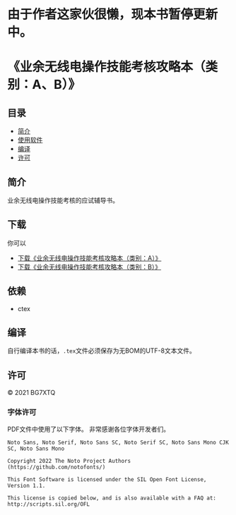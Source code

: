 # 由于作者这家伙很懒，现本书暂停更新中。

# 《业余无线电操作技能考核攻略本（类别：A、B）》

## 目录

* [简介](#简介)
* [使用软件](#使用软件)
* [编译](#编译)
* [许可](#许可)

## 简介

业余无线电操作技能考核的应试辅导书。

## 下载

你可以

- [下载《业余无线电操作技能考核攻略本（类别：A）》](https://github.com/mike2718/ham/releases)
- [下载《业余无线电操作技能考核攻略本（类别：B）》](https://github.com/mike2718/ham/releases)

## 依赖

- ctex

## 编译

自行编译本书的话，`.tex`文件必须保存为无BOM的UTF-8文本文件。

## 许可

&copy; 2021 BG7XTQ

### 字体许可

PDF文件中使用了以下字体。
非常感谢各位字体开发者们。

```
Noto Sans, Noto Serif, Noto Sans SC, Noto Serif SC, Noto Sans Mono CJK SC, Noto Sans Mono

Copyright 2022 The Noto Project Authors (https://github.com/notofonts/)

This Font Software is licensed under the SIL Open Font License,
Version 1.1.

This license is copied below, and is also available with a FAQ at:
http://scripts.sil.org/OFL

```
